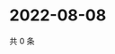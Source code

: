 # 2022-08-08

共 0 条

<!-- BEGIN WEIBO -->
<!-- 最后更新时间 Mon Aug 08 2022 00:20:46 GMT+0800 (China Standard Time) -->

<!-- END WEIBO -->
